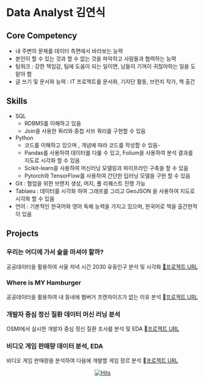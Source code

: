 # Data Analyst 김연식

## Core Competency
- 내 주변의 문제를 데이터 측면에서 바라보는 능력
- 본인이 할 수 있는 것과 할 수 없는 것을 파악하고 사람들과 협력하는 능력
- 팀워크 : 강한 책임감, 팀에 도움이 되는 일이면, 남들이 기꺼이 귀찮아하는 일을 도맡아 함
- 글 쓰기 및 문서화 능력 : IT 프로젝트를 문서화, 기자단 활동, 브런치 작가, 책 출간

## Skills
- SQL
    - RDBMS를 이해하고 있음
    - Join을 사용한 쿼리와 중첩 서브 쿼리를 구현할 수 있음
- Python
    - 코드를 이해하고 있으며 , 개념에 따라 코드를 작성할 수 있음-
    - Pandas를 사용하여 데이터를 다룰 수 있고, Folium을 사용하여 분석 결과를 지도로 시각화 할 수 있음
    - Scikit-learn을 사용하여 머신러닝 모델링과 파이프라인 구축을 할 수 있음
    - Pytorch와 TensorFlow를 사용하여 간단한 딥러닝 모델을 구현 할 수 있음
- Git : 협업을 위한 브랜치 생성, 머지, 풀 리퀘스트 진행 가능
- Tablaeu : 데이터를 시각화 하여 그래프를 그리고 GeoJSON 을 사용하여 지도로 시각화 할 수 있음
- 언어 : 기본적인 한국어와 영어 독해 능력을 가지고 있으며, 한국어로 책을 출간한적이 있음

## Projects

### 우리는 어디에 가서 술을 마셔야 할까?
공공데이터을 활용하여 서울 저녁 시간 2030 유동인구 분석 및 시각화 [🔗프로젝트 URL](https://github.com/93model/seoul_2030_night_life_pop)

### Where is MY Hamburger
공공데이터을 활용하여 내 동네에 햄버거 프랜차이즈가 없는 이유 분석  🔗[프로젝트 URL](https://github.com/93model/Where_is_my_hamburger)

### 개발자 중심 정신 질환 데이터 머신 러닝 분석
OSMI에서 실시한 개발자 중심 정신 질환 조사를 분석 및 EDA 🔗[프로젝트 URL](https://github.com/93model/osim_mental_illness_survey_analysis)

### 비디오 게임 판매량 데이터 분석, EDA
비디오 게임 판매량을 분석하여 다음에 개발할 게임 장르 분석 🔗[프로젝트 URL](https://github.com/93model/Game_sales_data)
<div align=center>
    
[![Hits](https://hits.seeyoufarm.com/api/count/incr/badge.svg?url=https%3A%2F%2Fgithub.com%2F93model&count_bg=%2379C83D&title_bg=%23555555&icon=github.svg&icon_color=%23E7E7E7&title=hits&edge_flat=false)](https://hits.seeyoufarm.com)
    
</div>
